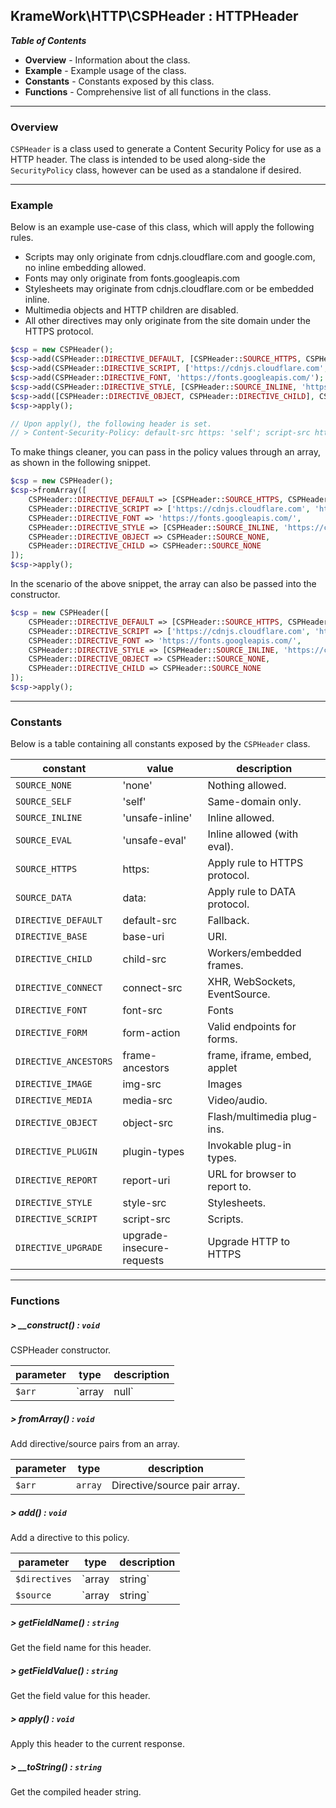 ## KrameWork\HTTP\CSPHeader : HTTPHeader

***Table of Contents***
* **Overview** - Information about the class.
* **Example** - Example usage of the class.
* **Constants** - Constants exposed by this class.
* **Functions** - Comprehensive list of all functions in the class.

___
### Overview
`CSPHeader` is a class used to generate a Content Security Policy for use as a HTTP header. The class is intended to be used along-side the `SecurityPolicy` class, however can be used as a standalone if desired.
___
### Example
Below is an example use-case of this class, which will apply the following rules.
* Scripts may only originate from cdnjs.cloudflare.com and google.com, no inline embedding allowed.
* Fonts may only originate from fonts.googleapis.com
* Stylesheets may originate from cdnjs.cloudflare.com or be embedded inline.
* Multimedia objects and HTTP children are disabled.
* All other directives may only originate from the site domain under the HTTPS protocol.
```php
$csp = new CSPHeader();
$csp->add(CSPHeader::DIRECTIVE_DEFAULT, [CSPHeader::SOURCE_HTTPS, CSPHeader::SOURCE_SELF]);
$csp->add(CSPHeader::DIRECTIVE_SCRIPT, ['https://cdnjs.cloudflare.com', 'https://www.google.com/']);
$csp->add(CSPHeader::DIRECTIVE_FONT, 'https://fonts.googleapis.com/');
$csp->add(CSPHeader::DIRECTIVE_STYLE, [CSPHeader::SOURCE_INLINE, 'https://cdnjs.cloudflare.com/']);
$csp->add([CSPHeader::DIRECTIVE_OBJECT, CSPHeader::DIRECTIVE_CHILD], CSPHeader::SOURCE_NONE);
$csp->apply();

// Upon apply(), the following header is set.
// > Content-Security-Policy: default-src https: 'self'; script-src https://cdnjs.cloudflare.com https://www.google.com/; font-src https://fonts.googleapis.com/; style-src 'unsafe-inline' https://cdnjs.cloudflare.com/; object-src 'none'; child-src 'none'
```
To make things cleaner, you can pass in the policy values through an array, as shown in the following snippet.
```php
$csp = new CSPHeader();
$csp->fromArray([
    CSPHeader::DIRECTIVE_DEFAULT => [CSPHeader::SOURCE_HTTPS, CSPHeader::SOURCE_SELF],
    CSPHeader::DIRECTIVE_SCRIPT => ['https://cdnjs.cloudflare.com', 'https://www.google.com/'],
    CSPHeader::DIRECTIVE_FONT => 'https://fonts.googleapis.com/',
    CSPHeader::DIRECTIVE_STYLE => [CSPHeader::SOURCE_INLINE, 'https://cdnjs.cloudflare.com/'],
    CSPHeader::DIRECTIVE_OBJECT => CSPHeader::SOURCE_NONE,
    CSPHeader::DIRECTIVE_CHILD => CSPHeader::SOURCE_NONE
]);
$csp->apply();
```
In the scenario of the above snippet, the array can also be passed into the constructor.
```php
$csp = new CSPHeader([
    CSPHeader::DIRECTIVE_DEFAULT => [CSPHeader::SOURCE_HTTPS, CSPHeader::SOURCE_SELF],
    CSPHeader::DIRECTIVE_SCRIPT => ['https://cdnjs.cloudflare.com', 'https://www.google.com/'],
    CSPHeader::DIRECTIVE_FONT => 'https://fonts.googleapis.com/',
    CSPHeader::DIRECTIVE_STYLE => [CSPHeader::SOURCE_INLINE, 'https://cdnjs.cloudflare.com/'],
    CSPHeader::DIRECTIVE_OBJECT => CSPHeader::SOURCE_NONE,
    CSPHeader::DIRECTIVE_CHILD => CSPHeader::SOURCE_NONE
]);
$csp->apply();
```
___
### Constants
Below is a table containing all constants exposed by the `CSPHeader` class.

constant | value | description
--- | --- | ---
`SOURCE_NONE` | 'none' | Nothing allowed.
`SOURCE_SELF` | 'self' | Same-domain only.
`SOURCE_INLINE` | 'unsafe-inline' | Inline allowed.
`SOURCE_EVAL` | 'unsafe-eval' | Inline allowed (with eval).
`SOURCE_HTTPS` | https: | Apply rule to HTTPS protocol.
`SOURCE_DATA` | data: | Apply rule to DATA protocol.
`DIRECTIVE_DEFAULT` | default-src | Fallback.
`DIRECTIVE_BASE` | base-uri | <base> URI.
`DIRECTIVE_CHILD` | child-src | Workers/embedded frames.
`DIRECTIVE_CONNECT` | connect-src | XHR, WebSockets, EventSource.
`DIRECTIVE_FONT` | font-src | Fonts
`DIRECTIVE_FORM` | form-action | Valid endpoints for forms.
`DIRECTIVE_ANCESTORS` | frame-ancestors | frame, iframe, embed, applet
`DIRECTIVE_IMAGE` | img-src | Images
`DIRECTIVE_MEDIA` | media-src | Video/audio.
`DIRECTIVE_OBJECT` | object-src | Flash/multimedia plug-ins.
`DIRECTIVE_PLUGIN` | plugin-types | Invokable plug-in types.
`DIRECTIVE_REPORT` | report-uri | URL for browser to report to.
`DIRECTIVE_STYLE` | style-src | Stylesheets.
`DIRECTIVE_SCRIPT` | script-src | Scripts.
`DIRECTIVE_UPGRADE` | upgrade-insecure-requests | Upgrade HTTP to HTTPS
___
### Functions
##### > __construct() : `void`
CSPHeader constructor.

parameter | type | description
--- | --- | ---
`$arr` | `array|null` | Initial policy input.

##### > fromArray() : `void`
Add directive/source pairs from an array.

parameter | type | description
--- | --- | ---
`$arr` | `array` | Directive/source pair array.

##### > add() : `void`
Add a directive to this policy.

parameter | type | description
--- | --- | ---
`$directives` | `array|string` | Directive (use CSPHeader:: constants).
`$source` | `array|string` | Source directive.

##### > getFieldName() : `string`
Get the field name for this header.

##### > getFieldValue() : `string`
Get the field value for this header.

##### > apply() : `void`
Apply this header to the current response.

##### > __toString() : `string`
Get the compiled header string.